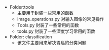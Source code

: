 - Folder:tools
    - 主要用于封装一些常用的函数
    - image_operations.py 对输入图像的常见操作
    - Tools.py 封装了一些常用的函数
    - tools.py 封装了一些深度学习常用的函数
- Folder: classification
    - 该文件主要用来解决胃癌的分类问题